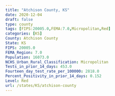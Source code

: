 ```yaml
---
title: "Atchison County, KS"
date: 2020-12-04
draft: false
type: county
tags: [FIPS:20005.0,FEMA:7.0,Micropolitan,Red]
categories: [KS]
County: Atchison County
State: KS
FIPS: 20005.0
FEMA_Region: 7.0
Population: 16073.0
NCHS_Urban_Rural_Classification: Micropolitan
Tests_in_prior_14_days: 453.0
Fourteen_day_test_rate_per_100000: 2818.0
Percent_Positivity_in_prior_14_days: 0.152
Level: Red
url: /states/KS/atchison-county
---
```



